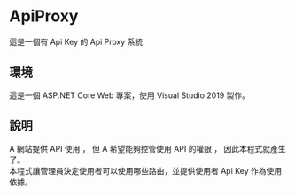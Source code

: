 # ApiProxy
這是一個有 Api Key 的 Api Proxy 系統
## 環境
這是一個 ASP.NET Core Web 專案，使用 Visual Studio 2019 製作。  
## 說明
A 網站提供 API 使用 ， 但 A 希望能夠控管使用 API 的權限 ， 因此本程式就產生了。  
本程式讓管理員決定使用者可以使用哪些路由，並提供使用者 Api Key 作為使用依據。
